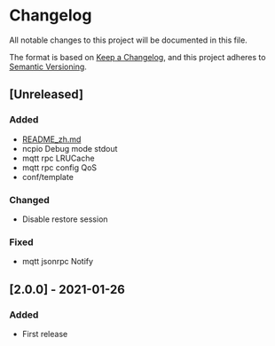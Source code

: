 # Changelog

All notable changes to this project will be documented in this file.

The format is based on [Keep a Changelog](https://keepachangelog.com/en/1.0.0/),
and this project adheres to [Semantic Versioning](https://semver.org/spec/v2.0.0.html).

## [Unreleased]

### Added

* [README_zh.md](README_zh.md)
* ncpio Debug mode stdout
* mqtt rpc LRUCache
* mqtt rpc config QoS
* conf/template

### Changed

* Disable restore session

### Fixed

* mqtt jsonrpc Notify

## [2.0.0] - 2021-01-26

### Added

* First release


